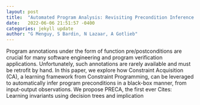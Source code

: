 ```yaml
---
layout: post
title:  "Automated Program Analysis: Revisiting Precondition Inference through Constraint Acquisition"
date:   2022-06-06 21:51:57 -0400
categories: jekyll update
author: "G Menguy, S Bardin, N Lazaar, A Gotlieb"
---
```

Program annotations under the form of function pre/postconditions are crucial for many software engineering and program verification applications. Unfortunately, such annotations are rarely available and must be retrofit by hand. In this paper, we explore how Constraint Acquisition (CA), a learning framework from Constraint Programming, can be leveraged to automatically infer program preconditions in a black-box manner, from input-output observations. We propose PRECA, the first ever 
Cites: Learning invariants using decision trees and implication